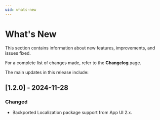 ```yaml
---
uid: whats-new
---
```


# What's New

This section contains information about new features, improvements, and issues fixed.

For a complete list of changes made, refer to the **Changelog** page.

The main updates in this release include:

## [1.2.0] - 2024-11-28

### Changed

- Backported Localization package support from App UI 2.x.

